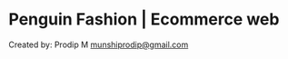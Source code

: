 Penguin Fashion | Ecommerce web 
=====================================
Created by: Prodip M
munshiprodip@gmail.com